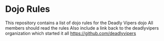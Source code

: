 Dojo Rules
==========

This repository contains a list of dojo rules for the Deadly Vipers dojo
All members should read the rules
Also include a link back to the deadlyvipers organization which started it all https://github.com/deadlyvipers
